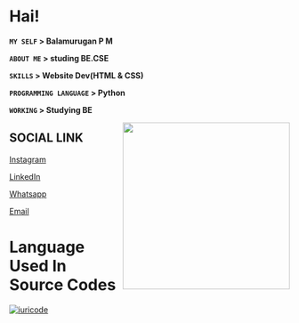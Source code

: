 # Hai!

**`MY SELF` > Balamurugan P M**

**`ABOUT ME` > studing BE.CSE**

**`SKILLS` > Website Dev(HTML & CSS)**

**`PROGRAMMING LANGUAGE` > Python**

**`WORKING` > Studying BE**

<img align="right" width="300" src="https://i2.wp.com/allhtaccess.info/wp-content/uploads/2018/03/programming.gif?fit=1281%2C716&ssl=1"/>


## SOCIAL LINK

[Instagram](https://instagram.com/balaselfie_bd)

[LinkedIn](https://www.linkedin.com/in/balamurugan-p-m)

[Whatsapp](https://wa.me/+919677804820)

[Email](mailto:balamuruganedsty@gmail.com)

# Language Used In Source Codes

[![iuricode](https://github-readme-stats.vercel.app/api/top-langs/?username=Balamuruganpm&hide=html&layout=compact=true&theme=default)](https://github.com/Balamuruganpm/Balamuruganpm)
